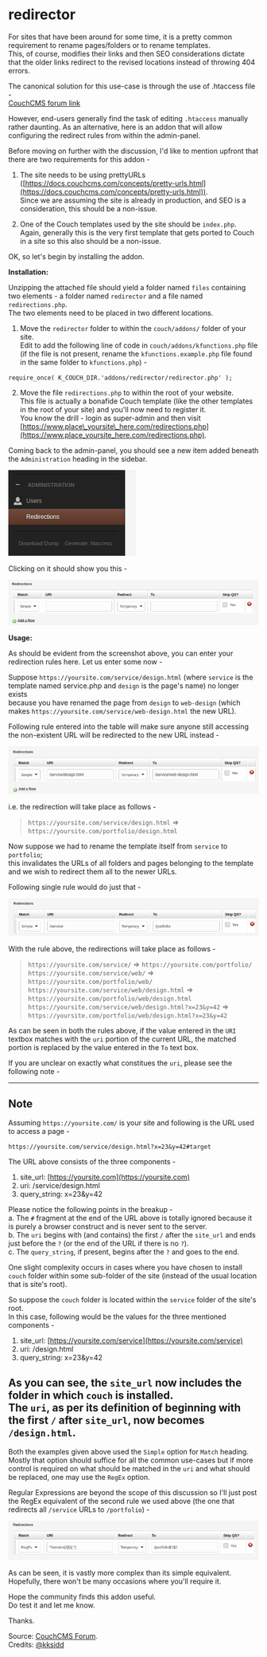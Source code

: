 # redirector

For sites that have been around for some time, it is a pretty common requirement to rename pages/folders or to rename templates.    
This, of course, modifies their links and then SEO considerations dictate that the older links redirect to the revised locations instead of throwing 404 errors.

The canonical solution for this use-case is through the use of .htaccess file -    
[CouchCMS forum link](https://www.couchcms.com/forum/viewtopic.php?f=4&t=12684#p35784)

However, end-users generally find the task of editing `.htaccess` manually rather daunting. As an alternative, here is an addon that will allow configuring the redirect rules from within the admin-panel.

Before moving on further with the discussion, I'd like to mention upfront that there are two requirements for this addon -
1. The site needs to be using prettyURLs ([https://docs.couchcms.com/concepts/pretty-urls.html](https://docs.couchcms.com/concepts/pretty-urls.html)).      
   Since we are assuming the site is already in production, and SEO is a consideration, this should be a non-issue.

2. One of the Couch templates used by the site should be `index.php`.    
   Again, generally this is the very first template that gets ported to Couch in a site so this also should be a non-issue.

OK, so let's begin by installing the addon.

**Installation:**

Unzipping the attached file should yield a folder named `files` containing two elements - a folder named `redirector` and a file named `redirections.php`.    
The two elements need to be placed in two different locations.

1. Move the `redirector` folder to within the `couch/addons/` folder of your site.  
   Edit to add the following line of code in `couch/addons/kfunctions.php` file (if the file is not present, rename the `kfunctions.example.php` file found in the same folder to `kfunctions.php`) -
```
require_once( K_COUCH_DIR.'addons/redirector/redirector.php' );  
```

2. Move the file `redirections.php` to within the root of your website.  
   This file is actually a bonafide Couch template (like the other templates in the root of your site) and you'll now need to register it.    
   You know the drill - login as super-admin and then visit  
   [https://www.place\_yoursite\_here.com/redirections.php](https://www.place_yoursite_here.com/redirections.php).

Coming back to the admin-panel, you should see a new item added beneath the `Administration` heading in the sidebar.

![Screenshot: Sidebar](sidebar.png)

Clicking on it should show you this -

![Screenshot: Redirector](redirector.png)

**Usage:**

As should be evident from the screenshot above, you can enter your redirection rules here. Let us enter some now -

Suppose `https://yoursite.com/service/design.html` (where `service` is the template named service.php and `design` is the page's name) no longer exists    
because you have renamed the page from `design` to `web-design` (which makes `https://yoursite.com/service/web-design.html` the new URL).

Following rule entered into the table will make sure anyone still accessing the non-existent URL will be redirected to the new URL instead -

![Screenshot: Example 1](1.png)

i.e. the redirection will take place as follows -

> `https://yoursite.com/service/design.html` => `https://yoursite.com/portfolio/design.html`

Now suppose we had to rename the template itself from `service` to `portfolio`;    
this invalidates the URLs of all folders and pages belonging to the template and we wish to redirect them all to the newer URLs.

Following single rule would do just that -

![Screenshot: Example 1](2.png)


With the rule above, the redirections will take place as follows -

> `https://yoursite.com/service/` => `https://yoursite.com/portfolio/` 
> `https://yoursite.com/service/web/` => `https://yoursite.com/portfolio/web/` 
> `https://yoursite.com/service/web/design.html` => `https://yoursite.com/portfolio/web/design.html` 
> `https://yoursite.com/service/web/design.html?x=23&y=42` => `https://yoursite.com/portfolio/web/design.html?x=23&y=42`

As can be seen in both the rules above, if the value entered in the `URI` textbox matches with the `uri` portion of the current URL, the matched portion is replaced by the value entered in the `To` text box.

If you are unclear on exactly what constitues the `uri`, please see the following note -

---
## Note
Assuming `https://yoursite.com/` is your site and following is the URL used to access a page -

```
https://yoursite.com/service/design.html?x=23&y=42#target
```
The URL above consists of the three components -
1. site\_url: [https://yoursite.com](https://yoursite.com)
2. uri: /service/design.html
3. query\_string: x=23&y=42

Please notice the following points in the breakup -    
a. The `#` fragment at the end of the URL above is totally ignored because it is purely a browser construct and is never sent to the server.    
b. The `uri` begins with (and contains) the first `/` after the `site_url` and ends just before the `?` (or the end of the URL if there is no `?`).    
c. The `query_string`, if present, begins after the `?` and goes to the end.

One slight complexity occurs in cases where you have chosen to install `couch` folder within some sub-folder of the site (instead of the usual location that is site's root).

So suppose the `couch` folder is located within the `service` folder of the site's root.    
In this case, following would be the values for the three mentioned components -
1. site\_url: [https://yoursite.com/service](https://yoursite.com/service)
2. uri: /design.html
3. query\_string: x=23&y=42

As you can see, the `site_url` now includes the folder in which `couch` is installed.    
The `uri`, as per its definition of beginning with the first `/` after `site_url`, now becomes `/design.html`.
---

Both the examples given above used the `Simple` option for `Match` heading.    
Mostly that option should suffice for all the common use-cases but if more control is required on what should be matched in the `uri` and what should be replaced, one may use the `RegEx` option.

Regular Expressions are beyond the scope of this discussion so I'll just post the RegEx equivalent of the second rule we used above (the one that redirects all `/service` URLs to `/portfolio`) -

![Screenshot: Example 3](3.png)

As can be seen, it is vastly more complex than its simple equivalent. Hopefully, there won't be many occasions where you'll require it.

Hope the community finds this addon useful.    
Do test it and let me know.

Thanks.

Source:  [CouchCMS Forum](https://www.couchcms.com/forum/viewtopic.php?f=8&t=13018).    
Credits: [@kksidd](https://github.com/kksidd)
